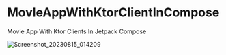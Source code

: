 # MovleAppWithKtorClientInCompose
Movie App With Ktor Clients In Jetpack Compose




![Screenshot_20230815_014209](https://github.com/ahmetbostanciklioglu/MovleAppWithKtorClientInCompose/assets/40151328/87fe9815-42fa-4299-819d-cefc6c7a2234)
